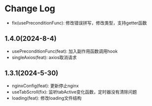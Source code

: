 # Change Log

- fix(usePreconditionFunc): 修改错误拼写，修改类型，支持getter函数

## 1.4.0(2024-8-4)

- usePreconditionFunc(feat): 加入副作用函数调用hook
- singleAxios(feat): axios取消请求

## 1.3.1(2024-5-30)

- nginxConfig(feat): 更新停止nginx
- useTabScroll(fix): 监听tabActive变化函数，定时器没有清除问题
- loading(feat): 修改loading文件结构
